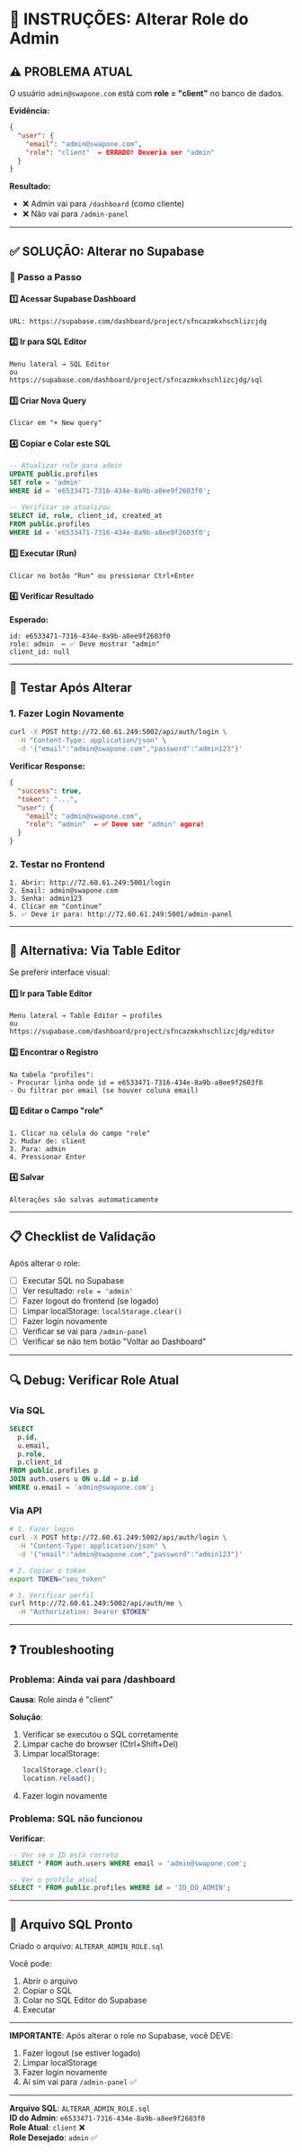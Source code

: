 # 🔧 INSTRUÇÕES: Alterar Role do Admin

## ⚠️ PROBLEMA ATUAL

O usuário `admin@swapone.com` está com **role = "client"** no banco de dados.

**Evidência:**
```json
{
  "user": {
    "email": "admin@swapone.com",
    "role": "client"  ← ERRADO! Deveria ser "admin"
  }
}
```

**Resultado:**
- ❌ Admin vai para `/dashboard` (como cliente)
- ❌ Não vai para `/admin-panel`

---

## ✅ SOLUÇÃO: Alterar no Supabase

### 📝 Passo a Passo

#### 1️⃣ Acessar Supabase Dashboard

```
URL: https://supabase.com/dashboard/project/sfncazmkxhschlizcjdg
```

#### 2️⃣ Ir para SQL Editor

```
Menu lateral → SQL Editor
ou
https://supabase.com/dashboard/project/sfncazmkxhschlizcjdg/sql
```

#### 3️⃣ Criar Nova Query

```
Clicar em "+ New query"
```

#### 4️⃣ Copiar e Colar este SQL

```sql
-- Atualizar role para admin
UPDATE public.profiles 
SET role = 'admin' 
WHERE id = 'e6533471-7316-434e-8a9b-a8ee9f2603f0';

-- Verificar se atualizou
SELECT id, role, client_id, created_at
FROM public.profiles
WHERE id = 'e6533471-7316-434e-8a9b-a8ee9f2603f0';
```

#### 5️⃣ Executar (Run)

```
Clicar no botão "Run" ou pressionar Ctrl+Enter
```

#### 6️⃣ Verificar Resultado

**Esperado:**
```
id: e6533471-7316-434e-8a9b-a8ee9f2603f0
role: admin  ← ✅ Deve mostrar "admin"
client_id: null
```

---

## 🧪 Testar Após Alterar

### 1. Fazer Login Novamente

```bash
curl -X POST http://72.60.61.249:5002/api/auth/login \
  -H "Content-Type: application/json" \
  -d '{"email":"admin@swapone.com","password":"admin123"}'
```

**Verificar Response:**
```json
{
  "success": true,
  "token": "...",
  "user": {
    "email": "admin@swapone.com",
    "role": "admin"  ← ✅ Deve ser "admin" agora!
  }
}
```

### 2. Testar no Frontend

```
1. Abrir: http://72.60.61.249:5001/login
2. Email: admin@swapone.com
3. Senha: admin123
4. Clicar em "Continue"
5. ✅ Deve ir para: http://72.60.61.249:5001/admin-panel
```

---

## 🎯 Alternativa: Via Table Editor

Se preferir interface visual:

#### 1️⃣ Ir para Table Editor
```
Menu lateral → Table Editor → profiles
ou
https://supabase.com/dashboard/project/sfncazmkxhschlizcjdg/editor
```

#### 2️⃣ Encontrar o Registro
```
Na tabela "profiles":
- Procurar linha onde id = e6533471-7316-434e-8a9b-a8ee9f2603f0
- Ou filtrar por email (se houver coluna email)
```

#### 3️⃣ Editar o Campo "role"
```
1. Clicar na célula do campo "role"
2. Mudar de: client
3. Para: admin
4. Pressionar Enter
```

#### 4️⃣ Salvar
```
Alterações são salvas automaticamente
```

---

## 📋 Checklist de Validação

Após alterar o role:

- [ ] Executar SQL no Supabase
- [ ] Ver resultado: `role = 'admin'`
- [ ] Fazer logout do frontend (se logado)
- [ ] Limpar localStorage: `localStorage.clear()`
- [ ] Fazer login novamente
- [ ] Verificar se vai para `/admin-panel`
- [ ] Verificar se não tem botão "Voltar ao Dashboard"

---

## 🔍 Debug: Verificar Role Atual

### Via SQL
```sql
SELECT 
  p.id, 
  u.email, 
  p.role, 
  p.client_id
FROM public.profiles p
JOIN auth.users u ON u.id = p.id
WHERE u.email = 'admin@swapone.com';
```

### Via API
```bash
# 1. Fazer login
curl -X POST http://72.60.61.249:5002/api/auth/login \
  -H "Content-Type: application/json" \
  -d '{"email":"admin@swapone.com","password":"admin123"}'

# 2. Copiar o token
export TOKEN="seu_token"

# 3. Verificar perfil
curl http://72.60.61.249:5002/api/auth/me \
  -H "Authorization: Bearer $TOKEN"
```

---

## ❓ Troubleshooting

### Problema: Ainda vai para /dashboard

**Causa**: Role ainda é "client"

**Solução**:
1. Verificar se executou o SQL corretamente
2. Limpar cache do browser (Ctrl+Shift+Del)
3. Limpar localStorage: 
   ```javascript
   localStorage.clear();
   location.reload();
   ```
4. Fazer login novamente

### Problema: SQL não funcionou

**Verificar**:
```sql
-- Ver se o ID está correto
SELECT * FROM auth.users WHERE email = 'admin@swapone.com';

-- Ver o profile atual
SELECT * FROM public.profiles WHERE id = 'ID_DO_ADMIN';
```

---

## 📄 Arquivo SQL Pronto

Criado o arquivo: `ALTERAR_ADMIN_ROLE.sql`

Você pode:
1. Abrir o arquivo
2. Copiar o SQL
3. Colar no SQL Editor do Supabase
4. Executar

---

**IMPORTANTE**: Após alterar o role no Supabase, você DEVE:
1. Fazer logout (se estiver logado)
2. Limpar localStorage
3. Fazer login novamente
4. Aí sim vai para `/admin-panel` ✅

---

**Arquivo SQL**: `ALTERAR_ADMIN_ROLE.sql`  
**ID do Admin**: `e6533471-7316-434e-8a9b-a8ee9f2603f0`  
**Role Atual**: `client` ❌  
**Role Desejado**: `admin` ✅



